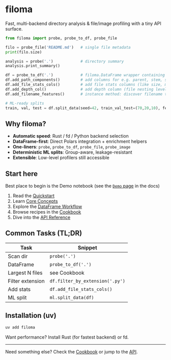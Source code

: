 # filoma

Fast, multi-backend directory analysis & file/image profiling with a tiny API surface.

```python
from filoma import probe, probe_to_df, probe_file

filo = probe_file('README.md')   # single file metadata
print(filo.size)

analysis = probe('.')            # directory summary
analysis.print_summary()

df = probe_to_df('.')            # filoma.DataFrame wrapper containing a Polars DataFrame of paths
df.add_path_components()         # add columns for e.g. parent, stem, suffix
df.add_file_stats_cols()         # add file stats columns (like size, mtime, etc.)
df.add_depth_col()               # add depth column (file nesting level)
df.add_filename_features()       # instance method: discover filename tokens (see Demo)

# ML-ready splits
train, val, test = df.split_data(seed=42, train_val_test=(70,20,10), feature='XYZ')
```

## Why filoma?
- **Automatic speed**: Rust / fd / Python backend selection
- **DataFrame-first**: Direct Polars integration + enrichment helpers
- **One-liners**: `probe`, `probe_to_df`, `probe_file`, `probe_image`
- **Deterministic ML splits**: Group-aware, leakage-resistant
- **Extensible**: Low-level profilers still accessible

## Start here
Best place to begin is the Demo notebook (see the [`Demo` page](demo.md) in the docs)  
1. Read the [Quickstart](quickstart.md)  
2. Learn [Core Concepts](concepts.md)  
3. Explore the [DataFrame Workflow](dataframe.md)  
4. Browse recipes in the [Cookbook](cookbook.md)  
5. Dive into the [API Reference](api.md)  

## Common Tasks (TL;DR)
| Task | Snippet |
|------|---------|
| Scan dir | `probe('.')` |
| DataFrame | `probe_to_df('.')` |
| Largest N files | see Cookbook |
| Filter extension | `df.filter_by_extension('.py')` |
| Add stats | `df.add_file_stats_cols()` |
| ML split | `ml.split_data(df)` |

## Installation (uv)
```bash
uv add filoma
```

Want performance? Install Rust (for fastest backend) or fd.

---
Need something else? Check the [Cookbook](cookbook.md) or jump to the [API](api.md).
